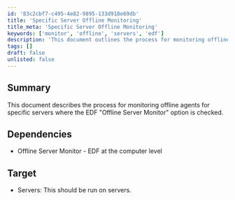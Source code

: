 ```yaml
---
id: '83c2cbf7-c495-4e82-9895-133d918e69db'
title: 'Specific Server Offline Monitoring'
title_meta: 'Specific Server Offline Monitoring'
keywords: ['monitor', 'offline', 'servers', 'edf']
description: 'This document outlines the process for monitoring offline agents for specific servers where the EDF "Offline Server Monitor" option is enabled. It includes dependencies and target environments for effective implementation.'
tags: []
draft: false
unlisted: false
---
```


## Summary

This document describes the process for monitoring offline agents for specific servers where the EDF "Offline Server Monitor" option is checked.

## Dependencies

- Offline Server Monitor - EDF at the computer level

## Target

- Servers: This should be run on servers.